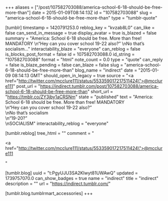 +++
aliases = ["/post/107582703088/america-school-6-18-should-be-free-more-than"]
date = 2015-01-09T08:14:13Z
id = "107582703088"
slug = "america-school-6-18-should-be-free-more-than"
type = "tumblr-quote"

[tumblr]
timestamp = 1420791253.0
reblog_key = "kvzab8L0"
can_like = false
can_send_in_message = true
display_avatar = true
is_blazed = false
summary = "America: School 6-18 should be free. More than free! MANDATORY \n“Hey can you cover school 19-22 also?” \nNo that’s socialism..."
interactability_blaze = "everyone"
can_reblog = false
is_blocks_post_format = false
id = 107582703088.0
id_string = "107582703088"
format = "html"
note_count = 0.0
type = "quote"
can_reply = false
is_blaze_pending = false
can_blaze = false
slug = "america-school-6-18-should-be-free-more-than"
blog_name = "indirect"
date = "2015-01-09 08:14:13 GMT"
should_open_in_legacy = true
source = "<a href=\"http://twitter.com/mcclure111/status/553359017217511424\">@mcclure111</a>"
post_url = "https://indirect.tumblr.com/post/107582703088/america-school-6-18-should-be-free-more-than"
short_url = "https://tmblr.co/ZY3jby1aCRSNm"
state = "published"
text = "America: School 6-18 should be free. More than free! MANDATORY<br/>\n&ldquo;Hey can you cover school 19-22 also?&rdquo;<br/>\nNo that&rsquo;s socialism<br/>\n&ldquo;19-20?&rdquo;<br/>\nSOCIALISM"
interactability_reblog = "everyone"

[tumblr.reblog]
tree_html = ""
comment = "<p><a href=\"http://twitter.com/mcclure111/status/553359017217511424\">@mcclure111</a></p>"

[tumblr.blog]
uuid = "t:PgyUJU3SA2Klwyt81UWAwQ"
updated = 1739757070.0
can_show_badges = true
name = "indirect"
title = "indirect"
description = ""
url = "https://indirect.tumblr.com/"

[tumblr.blog.tumblrmart_accessories]
+++
